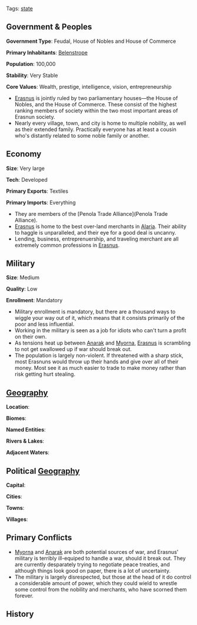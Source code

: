 Tags: [state](States)

## Government & Peoples

**Government Type**: Feudal, House of Nobles and House of Commerce

**Primary Inhabitants**: [Belenstrope](Belenstrope)

**Population**: 100,000

**Stability**: Very Stable

**Core Values**: Wealth, prestige, intelligence, vision, entrepreneurship

- [Erasnus](Erasnus) is jointly ruled by two parliamentary houses—the House of Nobles, and the House of Commerce. These consist of the highest ranking members of society within the two most important areas of Erasnun society.
- Nearly every village, town, and city is home to multiple nobility, as well as their extended family. Practically everyone has at least a cousin who's distantly related to some noble family or another.


## Economy

**Size**: Very large

**Tech**: Developed

**Primary Exports**: Textiles

**Primary Imports**: Everything

- They are members of the [Penola Trade Alliance](Penola Trade Alliance). 
- [Erasnus](Erasnus) is home to the best over-land merchants in [Alaria](Alaria). Their ability to haggle is unparalleled, and their eye for a good deal is uncanny.
- Lending, business, entreprenuership, and traveling merchant are all extremely common professions in [Erasnus](Erasnus).


## Military

**Size**: Medium

**Quality**: Low

**Enrollment**: Mandatory

- Military enrollment is mandatory, but there are a thousand ways to wiggle your way out of it, which means that it consists primarily of the poor and less influential.
- Working in the military is seen as a job for idiots who can't turn a profit on their own. 
- As tensions heat up between [Anarak](Anarak) and [Myorna](Myorna), [Erasnus](Erasnus) is scrambling to not get swallowed up if war should break out.
- The population is largely non-violent. If threatened with a sharp stick, most Erasnuns would throw up their hands and give over all of their money. Most see it as much easier to trade to make money rather than risk getting hurt stealing.


## [Geography](Geography)

**Location**: 

**Biomes**: 

**Named Entities**:

**Rivers & Lakes**: 

**Adjacent Waters**: 


## Political [Geography](Geography)

**Capital**: 

**Cities**: 

**Towns**: 

**Villages**: 


## Primary Conflicts

- [Myorna](Myorna) and [Anarak](Anarak) are both potential sources of war, and Erasnus' military is terribly ill-equiped to handle a war, should it break out. They are currently desparately trying to negotiate peace treaties, and although things look good on paper, there is a lot of uncertainty.
- The military is largely disrespected, but those at the head of it do control a considerable amount of power, which they could wield to wrestle some control from the nobility and merchants, who have scorned them forever.


## History

